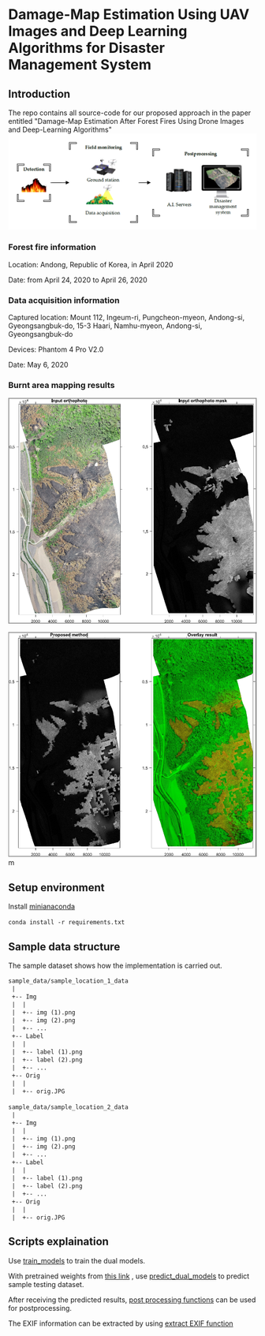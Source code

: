 # Damage-Map Estimation Using UAV Images and Deep Learning Algorithms for Disaster Management System

## Introduction
The repo contains all source-code for our proposed approach in the paper entitled "Damage-Map Estimation After Forest Fires Using Drone Images and Deep-Learning Algorithms"
![](figure/uav_concept.PNG)

### Forest fire information
Location: Andong, Republic of Korea, in April 2020 

Date: from April 24, 2020 to April 26, 2020
### Data acquisition information
Captured location: Mount 112, Ingeum-ri, Pungcheon-myeon, Andong-si, Gyeongsangbuk-do, 15-3 Haari, Namhu-myeon, Andong-si, Gyeongsangbuk-do

Devices: Phantom 4 Pro V2.0

Date: May 6, 2020
### Burnt area mapping results
![](figure/map_1.PNG)

![](figure/map_2.PNG)
m
## Setup environment

Install [minianaconda](https://docs.conda.io/en/latest/miniconda.html)

`conda install -r requirements.txt`

## Sample data structure 
The sample dataset shows how the implementation is carried out.
```
sample_data/sample_location_1_data
 |
 +-- Img
 |  |
 |  +-- img (1).png
 |  +-- img (2).png
 |  +-- ...
 +-- Label
 |  |
 |  +-- label (1).png
 |  +-- label (2).png
 |  +-- ...
 +-- Orig
 |  |
 |  +-- orig.JPG

sample_data/sample_location_2_data
 |
 +-- Img
 |  |
 |  +-- img (1).png
 |  +-- img (2).png
 |  +-- ...
 +-- Label
 |  |
 |  +-- label (1).png
 |  +-- label (2).png
 |  +-- ...
 +-- Orig
 |  |
 |  +-- orig.JPG
```

## Scripts explaination
Use [train_models](train_models.ipynb) to train the dual models.

With pretrained weights from [this link](https://drive.google.com/drive/folders/1SAv41CwAtO8iWP3WWP2_t4xNfaHiuOFr?usp=sharing)
, use [predict_dual_models](predict_dual_models.ipynb) to predict sample testing dataset.

After receiving the predicted results, [post processing functions](post_processing_functions.mlx) can be used for postprocessing.

The EXIF information can be extracted by using [extract EXIF function](extract_EXIF.ipynb)